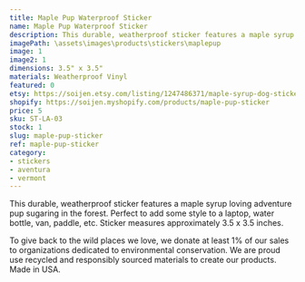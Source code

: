 ```yaml
---
title: Maple Pup Waterproof Sticker
name: Maple Pup Waterproof Sticker
description: This durable, weatherproof sticker features a maple syrup loving adventure pup sugaring in the forest. Perfect to add some style to a laptop, water bottle, van, paddle, etc. Sticker measures approximately 3.5 x 3.5 inches. Made in USA.
imagePath: \assets\images\products\stickers\maplepup
image: 1
image2: 1
dimensions: 3.5" x 3.5"
materials: Weatherproof Vinyl
featured: 0
etsy: https://soijen.etsy.com/listing/1247486371/maple-syrup-dog-sticker-weatherproof?utm_source=Copy&utm_medium=ListingManager&utm_campaign=Share&utm_term=so.lmsm&share_time=1695260287696
shopify: https://soijen.myshopify.com/products/maple-pup-sticker
price: 5
sku: ST-LA-03
stock: 1
slug: maple-pup-sticker
ref: maple-pup-sticker
category:
- stickers
- aventura
- vermont
---
```

This durable, weatherproof sticker features a maple syrup loving adventure pup sugaring in the forest. Perfect to add some style to a laptop, water bottle, van, paddle, etc. Sticker measures approximately 3.5 x 3.5 inches.

To give back to the wild places we love, we donate at least 1% of our sales to organizations dedicated to environmental conservation. We are proud use recycled and responsibly sourced materials to create our products. Made in USA.